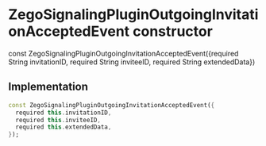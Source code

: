 


# ZegoSignalingPluginOutgoingInvitationAcceptedEvent constructor






const
ZegoSignalingPluginOutgoingInvitationAcceptedEvent({required String invitationID, required String inviteeID, required String extendedData})





## Implementation

```dart
const ZegoSignalingPluginOutgoingInvitationAcceptedEvent({
  required this.invitationID,
  required this.inviteeID,
  required this.extendedData,
});
```







